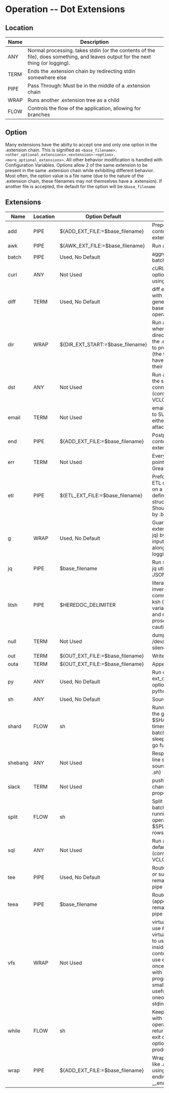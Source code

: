 # Operation -- Dot Extensions
## Location
Name | Description
-----|------------
ANY  | Normal processing. takes stdin (or the contents of the file), does something, and leaves output for the next thing (or logging).
TERM | Ends the .extension chain by redirecting stdin somewhere else
PIPE | Pass Through: Must be in the middle of a .extension chain
WRAP | Runs another .extension tree as a child
FLOW | Controls the flow of the application, allowing for branches

## Option
Many extensions have the abilty to accept one and only one option in the .extension chain. This is signified as `<base_filename>.<other_optional_extensions>.<extension>-<option>.<more_optional_extensions>`. All other behavior modification is handled with Configuration Variables. Options allow 2 of the same extension to be present in the same .extension chain while exhibiting different behavior. Most often, the option value is a file name (due to the nature of the .extension chain, these filenames may not themselves have a .extension). If another file is accepted, the default for the option will be `$base_filename`
## Extensions
Name | Location | Option Default | Description
-----|----------|----------------|------------
add|PIPE|${ADD_EXT_FILE:=$base_filename}|Prepend a file's contents to the extension pipe
awk|PIPE|${AWK_EXT_FILE:=$base_filename}|Run awk program
batch|PIPE|Used, No Default|aggregate input into batch SQL statements
curl|ANY|Not Used|cURL wrapper with optional batching using .jq
diff|TERM|Used, No Default|diff extension pipe with a "static" file (or generate output based on provided operation)
dir|WRAP|${DIR_EXT_START:=$base_filename}|Run a subdirectory where the last directory name holds the .extension on how to process the files (the files may not have .extensions of their own).
dst|ANY|Not Used|Run a SQL script with the secondary connection (configured with VCLOD_DST_)
email|TERM|Not Used|email extension pipe to SUPPORT_EMAIL either as an attachment or inline.
end|PIPE|${ADD_EXT_FILE:=$base_filename}|Postpend a file's contents to the extension pipe
err|TERM|Not Used|Everything to this point is an error. Great for Data tests.
etl|PIPE|${ETL_EXT_FILE:=$base_filename}|Preform advanced ETL operations based on a temp table definition with structured comments. Should be followed by .batch.(sql|dst).
g|WRAP|Used, No Default|Guard another extension (like in .g-jq) by saving its inputs on error alongside normal logging
jq|PIPE|$base_filename|Run stdin through the jq utility to parse JSON
litsh|PIPE|$HEREDOC_DELIMITER|literate source: inverts code and comments allowing ksh (ie, process and variable subsitition and expansion) inside prose. Use with caution!
null|TERM|Not Used|dump stdout to /dev/null, effectively silencing output.
out|TERM|${OUT_EXT_FILE:=$base_filename}|Write to file; stop
outa|TERM|${OUT_EXT_FILE:=$base_filename}|Append to file; stop
py|ANY|Used, No Default|Run either stdin or ext_opt file (with any optional ending) as python3
sh|ANY|Used, No Default|Source a ksh script
shard|FLOW|sh|Running a stdin with the given operation $SHARD_EXT_COUNT times. Optional run batches in series, sleep a set interval, or go full for parallelity.
shebang|ANY|Not Used|Respect script's first line shebang (default: source in ksh just like .sh)
slack|TERM|Not Used|push stdin to slack channel. Will propogate all data on.
split|FLOW|sh|Split records into batched operations... running the same operation for every $SPLIT_EXT_COUNT rows
sql|ANY|Not Used|Run a SQL script with default connection (configured with VCLOD_SRC_)
tee|PIPE|Used, No Default|Route output to a file or sub_pipe and the remaining extension pipe
teea|PIPE|$base_filename|Route output to file (appended) and the remaining extension pipe
vfs|WRAP|Not Used|virtual file system: use #fifo to generate virtual files and #run to use those files inside a VCLOD context. You can only use each virtual file once per run. Helps with large composite programs with many small files. Especially useful for running oneoff scripts from stdin
while|FLOW|sh|Keep running stdin with the given operation until it returns a non-zero exit code (and optionally stops producing output)
wrap|PIPE|${ADD_EXT_FILE:=$base_filename}|Wrap stdin with files like .add and .end, but using filenames ending in __beg and __end
